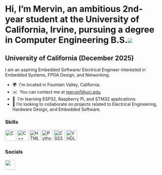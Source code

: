 Hi, I’m Mervin, an ambitious 2nd-year student at the University of California, Irvine, pursuing a degree in Computer Engineering B.S.![](https://user-images.githubusercontent.com/18350557/176309783-0785949b-9127-417c-8b55-ab5a4333674e.gif)
===================================================================================================================================

University of California (December 2025)
------------------

I am an aspiring Embedded Software/ Electrical Engineer interested in Embedded Systems, FPGA Design, and Networking.

* 🌍  I'm located in Fountain Valley, California.
* ✉️  You can contact me at [mervin1@uci.edu](mervin1@uci.edu).
* 🧠  I'm learning ESP32, Raspberry Pi, and STM32 applications. 
* 🚀  I’m looking to collaborate on projects related to Electrical Engineering, Hardware Design, and Embedded Software.

### Skills


<p align="left">
<a href="https://docs.microsoft.com/en-us/cpp/?view=msvc-170" target="_blank" rel="noreferrer"><img src="https://raw.githubusercontent.com/danielcranney/readme-generator/main/public/icons/skills/c-colored.svg" width="36" height="36" alt="C" /></a>
<a href="https://docs.microsoft.com/en-us/cpp/?view=msvc-170" target="_blank" rel="noreferrer"><img src="https://raw.githubusercontent.com/danielcranney/readme-generator/main/public/icons/skills/cplusplus-colored.svg" width="36" height="36" alt="C++" /></a>
<a href="https://developer.mozilla.org/en-US/docs/Glossary/HTML5" target="_blank" rel="noreferrer"><img src="https://raw.githubusercontent.com/danielcranney/readme-generator/main/public/icons/skills/html5-colored.svg" width="36" height="36" alt="HTML5" /></a>
<a href="https://www.python.org/" target="_blank" rel="noreferrer"><img src="https://raw.githubusercontent.com/danielcranney/readme-generator/main/public/icons/skills/python-colored.svg" width="36" height="36" alt="Python" /></a>
<a href="https://www.w3.org/TR/CSS/#css" target="_blank" rel="noreferrer"><img src="https://raw.githubusercontent.com/danielcranney/readme-generator/main/public/icons/skills/css3-colored.svg" width="36" height="36" alt="CSS3" /></a>
<a href="[https://www.w3.org/TR/CSS/#css](https://resources.pcb.cadence.com/blog/2020-hardware-description-languages-vhdl-vs-verilog-and-their-functional-uses)" target="_blank" rel="noreferrer"><img src="file:///C:/Users/mervi/Downloads/vhdl-svgrepo-com.svg" width="36" height="36" alt="VHDL" /></a>
                                                                                                                                                                                                                                      
</p>


### Socials

<p align="left">  <a href="[https://www.linkedin.com/in/mervin-nguyen](https://www.linkedin.com/in/mervin-nguyen)" target="_blank" rel="noreferrer"><img src="https://raw.githubusercontent.com/danielcranney/readme-generator/main/public/icons/socials/linkedin.svg" width="32" height="32" /></a></p>
